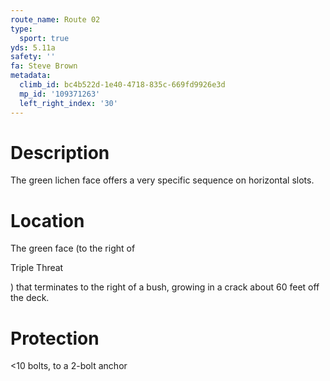 ```yaml
---
route_name: Route 02
type:
  sport: true
yds: 5.11a
safety: ''
fa: Steve Brown
metadata:
  climb_id: bc4b522d-1e40-4718-835c-669fd9926e3d
  mp_id: '109371263'
  left_right_index: '30'
---
```

# Description
The green lichen face offers a very specific sequence on horizontal slots.

# Location
The green face (to the right of

Triple Threat

) that terminates to the right of a bush, growing in a crack about 60 feet off the deck.

# Protection
<10 bolts, to a 2-bolt anchor
